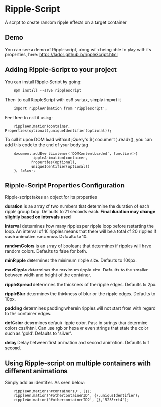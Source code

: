 # Ripple-Script
A script to create random ripple effects on a target container


## Demo

You can see a demo of Ripplescript, along with being able to play with its properties, here: https://ladoli.github.io/rippleScript.html

## Adding Ripple-Script to your project

You can install Ripple-Script by going:

        npm install --save ripplescript

Then, to call RippleScript with es6 syntax, simply import it

        import rippleAnimation from 'ripplescript';

Feel free to call it using:

        rippleAnimation(container, Properties(optional),uniqueIdentifier(optional));

To call it upon DOM load without jQuery's $( document ).ready(), you can add this code to the end of your body tag

        document.addEventListener('DOMContentLoaded', function(){ 
                rippleAnimation(container, 
                Properties(optional),
                uniqueIdentifier(optional))
        }, false);


## Ripple-Script Properties Configuration

Ripple-script takes an object for its properties

**duration** is an array of two numbers that determine the duration of each ripple group loop. Defaults to 21 seconds each. **Final duration may change slightly based on intervals used**

**interval** determines how many ripples per ripple loop before restarting the loop. An interval of 10 ripples means that there will be a total of 20 ripples if each animation runs once. Defaults to 10.

**randomColors** is an array of booleans that determines if ripples will have random colors. Defaults to false for both.

**minRipple** determines the minimum ripple size. Defaults to 100px.

**maxRipple** determines the maximum ripple size. Defaults to the smaller between width and height of the container.

**rippleSpread** determines the thickness of the ripple edges. Defaults to 2px.

**rippleBlur** determines the thickness of blur on the ripple edges. Defaults to 10px.

**padding** determines padding wherein ripples will not start from with regard to the container edges.

**defColor** determines default ripple color. Pass in strings that determine colors  css/html. Can use rgb or hexa or even strings that state the color such as 'gold'. Defaults to 'silver'.

**delay** Delay between first animation and second animation. Defaults to 1 second.

## Using Ripple-script on multiple containers with different animations

Simply add an identifier. As seen below:

        rippleAnimation('#containerID', {});
        rippleAnimation('#othercontainerID', {},uniqueIdentifier);
        rippleAnimation('#othercontainerID2', {},'5235rrt4');
